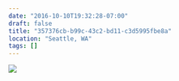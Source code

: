 ```yaml
---
date: "2016-10-10T19:32:28-07:00"
draft: false
title: "357376cb-b99c-43c2-bd11-c3d5995fbe8a"
location: "Seattle, WA"
tags: []
---
```


![](https://d17enza3bfujl8.cloudfront.net/20161009_01_05.jpg)
